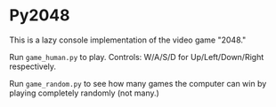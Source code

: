 # Py2048

This is a lazy console implementation of the video game "2048."

Run `game_human.py` to play. Controls: W/A/S/D for Up/Left/Down/Right respectively. 

Run `game_random.py` to see how many games the computer can win by playing completely randomly (not many.)
